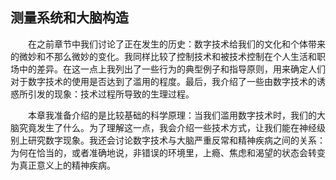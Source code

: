 ## 测量系统和大脑构造

&emsp;&emsp;在之前章节中我们讨论了正在发生的历史：数字技术给我们的文化和个体带来的微妙和不那么微妙的变化。我同样比较了控制技术和被技术控制在个人生活和职场中的差异。在这一点上我列出了一些行为的典型例子和指导原则，用来确定人们对于数字技术的使用是否达到了滥用的程度。最后，我介绍了一些由数字技术的诱惑所引发的现象：技术过程所导致的生理过程。

&emsp;&emsp;本章我准备介绍的是比较基础的科学原理：当我们滥用数字技术时，我们的大脑究竟发生了什么。为了理解这一点，我会介绍一些技术方式，让我们能在神经级别上研究数字现象。我还会讨论数字技术与大脑严重反常和精神疾病之间的关系：为何在恰当的，或者准确地说，非错误的环境里，上瘾、焦虑和渴望的状态会转变为真正意义上的精神疾病。